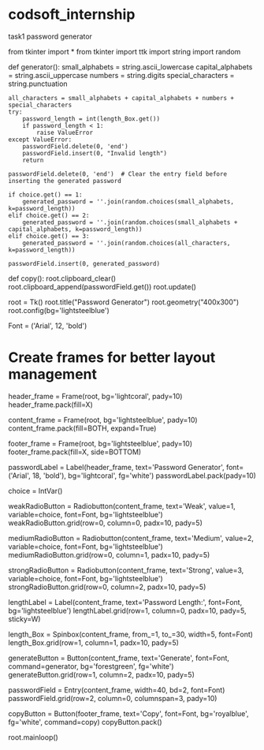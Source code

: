 # codsoft_internship
task1 password generator

from tkinter import *
from tkinter import ttk
import string
import random

def generator():
    small_alphabets = string.ascii_lowercase
    capital_alphabets = string.ascii_uppercase
    numbers = string.digits
    special_characters = string.punctuation

    all_characters = small_alphabets + capital_alphabets + numbers + special_characters
    try:
        password_length = int(length_Box.get())
        if password_length < 1:
            raise ValueError
    except ValueError:
        passwordField.delete(0, 'end')
        passwordField.insert(0, "Invalid length")
        return

    passwordField.delete(0, 'end')  # Clear the entry field before inserting the generated password

    if choice.get() == 1:
        generated_password = ''.join(random.choices(small_alphabets, k=password_length))
    elif choice.get() == 2:
        generated_password = ''.join(random.choices(small_alphabets + capital_alphabets, k=password_length))
    elif choice.get() == 3:
        generated_password = ''.join(random.choices(all_characters, k=password_length))
    
    passwordField.insert(0, generated_password)

def copy():
    root.clipboard_clear()
    root.clipboard_append(passwordField.get())
    root.update()

root = Tk()
root.title("Password Generator")
root.geometry("400x300")
root.config(bg='lightsteelblue')

Font = ('Arial', 12, 'bold')

# Create frames for better layout management
header_frame = Frame(root, bg='lightcoral', pady=10)
header_frame.pack(fill=X)

content_frame = Frame(root, bg='lightsteelblue', pady=10)
content_frame.pack(fill=BOTH, expand=True)

footer_frame = Frame(root, bg='lightsteelblue', pady=10)
footer_frame.pack(fill=X, side=BOTTOM)

passwordLabel = Label(header_frame, text='Password Generator', font=('Arial', 18, 'bold'), bg='lightcoral', fg='white')
passwordLabel.pack(pady=10)

choice = IntVar()

weakRadioButton = Radiobutton(content_frame, text='Weak', value=1, variable=choice, font=Font, bg='lightsteelblue')
weakRadioButton.grid(row=0, column=0, padx=10, pady=5)

mediumRadioButton = Radiobutton(content_frame, text='Medium', value=2, variable=choice, font=Font, bg='lightsteelblue')
mediumRadioButton.grid(row=0, column=1, padx=10, pady=5)

strongRadioButton = Radiobutton(content_frame, text='Strong', value=3, variable=choice, font=Font, bg='lightsteelblue')
strongRadioButton.grid(row=0, column=2, padx=10, pady=5)

lengthLabel = Label(content_frame, text='Password Length:', font=Font, bg='lightsteelblue')
lengthLabel.grid(row=1, column=0, padx=10, pady=5, sticky=W)

length_Box = Spinbox(content_frame, from_=1, to_=30, width=5, font=Font)
length_Box.grid(row=1, column=1, padx=10, pady=5)

generateButton = Button(content_frame, text='Generate', font=Font, command=generator, bg='forestgreen', fg='white')
generateButton.grid(row=1, column=2, padx=10, pady=5)

passwordField = Entry(content_frame, width=40, bd=2, font=Font)
passwordField.grid(row=2, column=0, columnspan=3, pady=10)

copyButton = Button(footer_frame, text='Copy', font=Font, bg='royalblue', fg='white', command=copy)
copyButton.pack()

root.mainloop()

